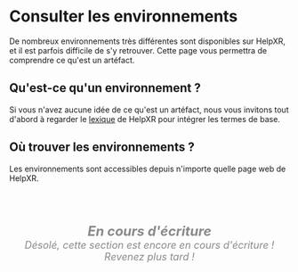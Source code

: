 # Consulter les environnements
De nombreux environnements très différentes sont disponibles sur HelpXR, et il est parfois difficile de s'y retrouver.
Cette page vous permettra de comprendre ce qu'est un artéfact.

## Qu'est-ce qu'un environnement ?
Si vous n'avez aucune idée de ce qu'est un artéfact,
nous vous invitons tout d'abord à regarder le [lexique](../../lexicon.md) de HelpXR pour intégrer les termes de base.

## Où trouver les environnements ?
Les environnements sont accessibles depuis n'importe quelle page web de HelpXR.

<section style="margin-top: 4em">
<div style="border: solid 2px #ffffff20; border-radius: 1em; padding: 1em; margin: auto; width: fit-content; opacity: 0.5">
    <p style="font-style: italic; font-size: 24px; font-weight: bolder; text-align: center; padding: 0; margin: 0">En cours d'écriture</p>
    <p style="font-style: italic; font-size: 18px; font-weight: normal; text-align: center; padding: 0; margin: 0">Désolé, cette section est encore en cours d'écriture ! Revenez plus tard !</p>
</div>
</section>